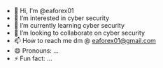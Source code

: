 - 👋 Hi, I’m @eaforex01
- 👀 I’m interested in cyber security
- 🌱 I’m currently learning cyber security
- 💞️ I’m looking to collaborate on cyber security
- 📫 How to reach me dm @ eaforex01@gmail.com
- 😄 Pronouns: ...
- ⚡ Fun fact: ...

<!---
eaforex01/eaforex01 is a ✨ special ✨ repository because its `README.md` (this file) appears on your GitHub profile.
You can click the Preview link to take a look at your changes.
--->
